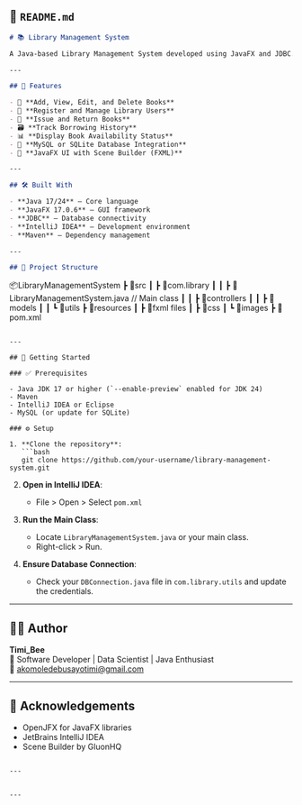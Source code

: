 
## 📘 `README.md`

```markdown
# 📚 Library Management System

A Java-based Library Management System developed using JavaFX and JDBC. This project provides an interactive user interface for managing books, borrowers, and transactions in a typical library setting. It's suitable for academic practice or small-scale library operations.

---

## 🚀 Features

- 📖 **Add, View, Edit, and Delete Books**
- 👤 **Register and Manage Library Users**
- 🔄 **Issue and Return Books**
- 🗃️ **Track Borrowing History**
- 📊 **Display Book Availability Status**
- 💾 **MySQL or SQLite Database Integration**
- 🎨 **JavaFX UI with Scene Builder (FXML)**

---

## 🛠️ Built With

- **Java 17/24** – Core language
- **JavaFX 17.0.6** – GUI framework
- **JDBC** – Database connectivity
- **IntelliJ IDEA** – Development environment
- **Maven** – Dependency management

---

## 📂 Project Structure

```
📦LibraryManagementSystem
 ┣ 📁src
 ┃ ┣ 📁com.library
 ┃ ┃ ┣ 📜LibraryManagementSystem.java  // Main class
 ┃ ┃ ┣ 📁controllers
 ┃ ┃ ┣ 📁models
 ┃ ┃ ┗ 📁utils
 ┣ 📁resources
 ┃ ┣ 📄fxml files
 ┃ ┣ 📄css
 ┃ ┗ 📄images
 ┣ 📄pom.xml
```

---

## 🧪 Getting Started

### ✅ Prerequisites

- Java JDK 17 or higher (`--enable-preview` enabled for JDK 24)
- Maven
- IntelliJ IDEA or Eclipse
- MySQL (or update for SQLite)

### ⚙️ Setup

1. **Clone the repository**:
   ```bash
   git clone https://github.com/your-username/library-management-system.git
   ```

2. **Open in IntelliJ IDEA**:
   - File > Open > Select `pom.xml`

3. **Run the Main Class**:
   - Locate `LibraryManagementSystem.java` or your main class.
   - Right-click > Run.

4. **Ensure Database Connection**:
   - Check your `DBConnection.java` file in `com.library.utils` and update the credentials.

---

## 🧑‍💻 Author

**Timi_Bee**  
💼 Software Developer | Data Scientist | Java Enthusiast  
📧 akomoledebusayotimi@gmail.com  


---

## 🌟 Acknowledgements

- OpenJFX for JavaFX libraries
- JetBrains IntelliJ IDEA
- Scene Builder by GluonHQ
```

---


---
